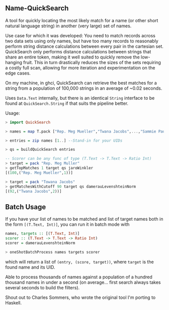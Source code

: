 Name-QuickSearch
---

A tool for quickly locating the most likely match
for a name (or other short natural language string) in another (very large) set of names.

Use case for which it was developed: You need to match records across two data
sets using only names, but have too many records to reasonably
perform string distance calculations between every pair in the cartesian set.
QuickSearch only performs distance calculations between strings
that share an entire token, making it well suited to quickly remove the low-hanging
fruit. This in turn drastically reduces the sizes of the sets requiring a
costly full scan, allowing for more iteration and experimentation on the edge cases.

On my machine, in ghci, QuickSearch can retrieve the best matches for a string
from a population of 100,000 strings in an average of ~0.02 seconds.

Uses `Data.Text` internally, but there is an identical `String` interface
to be found at `QuickSearch.String` if that suits the pipeline better.

Usage:

```haskell
> import QuickSearch

> names = map T.pack ["Rep. Meg Mueller","Twana Jacobs",...,"Sammie Paucek"]

> entries = zip names [1..] --Stand-in for your UIDs

> qs = buildQuickSearch entries

-- Scorer can be any func of type (T.Text -> T.Text -> Ratio Int)
> target = pack "Rep. Meg Muller"
> getTopMatches 1 target qs jaroWinkler
[(100,("Rep. Meg Mueller",1))]

> target = pack "Towana Jacobs"
> getMatchesWithCutoff 90 target qs damerauLevenshteinNorm
[(92,("Twana Jacobs",2))]
```

## Batch Usage

If you have your list of names to be matched and list of target names both
in the form `[(T.Text, Int)]`, you can run it in batch mode with

```haskell
names, targets :: [(T.Text, Int)]
scorer :: (T.Text -> T.Text -> Ratio Int)
scorer = damerauLevenshteinNorm

> oneShotBatchProcess names targets scorer
```
which will return a list of `(entry, (score, target))`, where `target` is the
found name and its UID.

Able to process thousands of names against a population of
a hundred thousand names in under a second (on average... first search always
takes several seconds to build the filters).

Shout out to Charles Sommers, who wrote the original tool I'm porting to Haskell.
